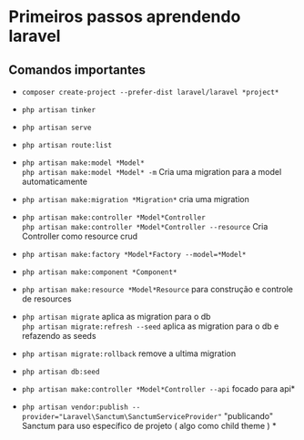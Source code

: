 # Primeiros passos aprendendo laravel


## Comandos importantes

* `composer create-project --prefer-dist laravel/laravel *project*`
* `php artisan tinker`
* `php artisan serve`
* `php artisan route:list`
* `php artisan make:model *Model*`  
`php artisan make:model *Model* -m` Cria uma migration para a model automaticamente
* `php artisan make:migration *Migration*` cria uma migration
* `php artisan make:controller *Model*Controller`  
`php artisan make:controller *Model*Controller --resource` Cria Controller como resource crud
* `php artisan make:factory *Model*Factory --model=*Model*`
* `php artisan make:component *Component*`
* `php artisan make:resource *Model*Resource` para construção e controle de resources
* `php artisan migrate` aplica as migration para o db  
`php artisan migrate:refresh --seed` aplica as migration para o db e refazendo as seeds
* `php artisan migrate:rollback` remove a ultima migration
* `php artisan db:seed`
* `php artisan make:controller *Model*Controller --api` focado para api*

* `php artisan vendor:publish --provider="Laravel\Sanctum\SanctumServiceProvider"` "publicando" Sanctum para uso específico de projeto ( algo como child theme ) * 
